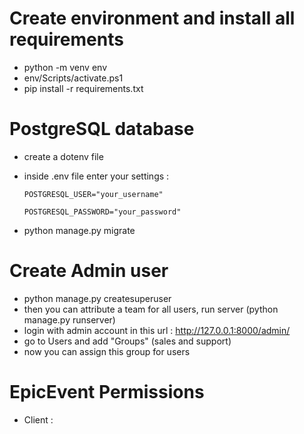 # Create environment and install all requirements
- python -m venv env
- env/Scripts/activate.ps1
- pip install -r requirements.txt

# PostgreSQL database 
- create a dotenv file
- inside .env file enter your settings :

      POSTGRESQL_USER="your_username"

      POSTGRESQL_PASSWORD="your_password"

- python manage.py migrate

# Create Admin user
- python manage.py createsuperuser 
- then you can attribute a team for all users, run server (python manage.py runserver)
- login with admin account in this url : http://127.0.0.1:8000/admin/
- go to Users and add "Groups" (sales and support)
- now you can assign this group for users 

# EpicEvent Permissions 
- Client :
      
